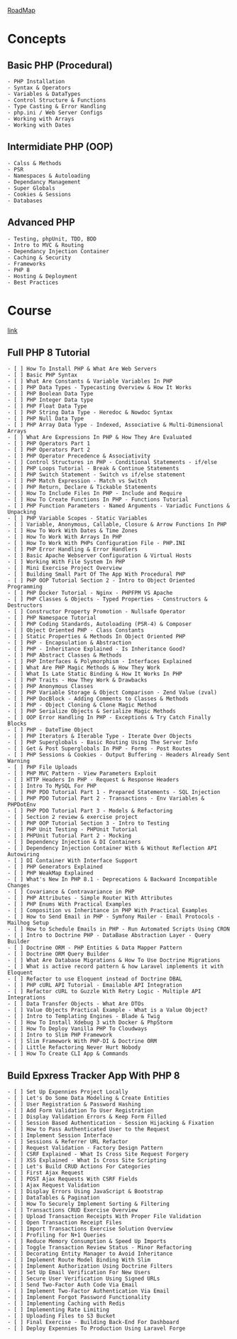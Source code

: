 [RoadMap](https://laraveldaily.com/roadmap-learning-path)

# Concepts

## Basic PHP (Procedural)

    - PHP Installation
    - Syntax & Operators
    - Variables & DataTypes
    - Control Structure & Functions
    - Type Casting & Error Handling
    - php.ini / Web Server Configs
    - Working with Arrays
    - Working with Dates

## Intermidiate PHP (OOP)

    - Calss & Methods
    - PSR
    - Namespaces & Autoloading
    - Dependancy Management
    - Super Globals
    - Cookies & Sessions
    - Databases

## Advanced PHP

    - Testing, phpUnit, TDD, BDD
    - Intro to MVC & Routing
    - Dependancy Injection Container
    - Caching & Security
    - Frameworks
    - PHP 8
    - Hosting & Deployment
    - Best Practices

# Course

[link](https://www.youtube.com/playlist?list=PLr3d3QYzkw2xabQRUpcZ_IBk9W50M9pe-)

## Full PHP 8 Tutorial

    - [ ] How To Install PHP & What Are Web Servers 
    - [ ] Basic PHP Syntax 
    - [ ] What Are Constants & Variable Variables In PHP 
    - [ ] PHP Data Types - Typecasting Overview & How It Works 
    - [ ] PHP Boolean Data Type 
    - [ ] PHP Integer Data type 
    - [ ] PHP Float Data Type 
    - [ ] PHP String Data Type - Heredoc & Nowdoc Syntax 
    - [ ] PHP Null Data Type 
    - [ ] PHP Array Data Type - Indexed, Associative & Multi-Dimensional Arrays 
    - [ ] What Are Expressions In PHP & How They Are Evaluated 
    - [ ] PHP Operators Part 1 
    - [ ] PHP Operators Part 2 
    - [ ] PHP Operator Precedence & Associativity 
    - [ ] Control Structures in PHP - Conditional Statements - if/else 
    - [ ] PHP Loops Tutorial - Break & Continue Statements 
    - [ ] PHP Switch Statement - Switch vs if/else statement 
    - [ ] PHP Match Expression - Match vs Switch 
    - [ ] PHP Return, Declare & Tickable Statements 
    - [ ] How To Include Files In PHP - Include and Require 
    - [ ] How To Create Functions In PHP - Functions Tutorial 
    - [ ] PHP Function Parameters - Named Arguments - Variadic Functions & Unpacking 
    - [ ] PHP Variable Scopes - Static Variables 
    - [ ] Variable, Anonymous, Callable, Closure & Arrow Functions In PHP 
    - [ ] How To Work With Dates & Time Zones 
    - [ ] How To Work With Arrays In PHP 
    - [ ] How To Work With PHPs Configuration File - PHP.INI 
    - [ ] PHP Error Handling & Error Handlers 
    - [ ] Basic Apache Webserver Configuration & Virtual Hosts 
    - [ ] Working With File System In PHP 
    - [ ] Mini Exercise Project Overview 
    - [ ] Building Small Part Of The App With Procedural PHP 
    - [ ] PHP OOP Tutorial Section 2 - Intro to Object Oriented Programming 
    - [ ] PHP Docker Tutorial - Nginx - PHPFPM VS Apache 
    - [ ] PHP Classes & Objects - Typed Properties - Constructors & Destructors 
    - [ ] Constructor Property Promotion - Nullsafe Operator 
    - [ ] PHP Namespace Tutorial 
    - [ ] PHP Coding Standards, Autoloading (PSR-4) & Composer 
    - [ ] Object Oriented PHP - Class Constants 
    - [ ] Static Properties & Methods In Object Oriented PHP 
    - [ ] PHP - Encapsulation & Abstraction 
    - [ ] PHP - Inheritance Explained - Is Inheritance Good? 
    - [ ] PHP Abstract Classes & Methods 
    - [ ] PHP Interfaces & Polymorphism - Interfaces Explained 
    - [ ] What Are PHP Magic Methods & How They Work 
    - [ ] What Is Late Static Binding & How It Works In PHP 
    - [ ] PHP Traits - How They Work & Drawbacks 
    - [ ] PHP Anonymous Classes 
    - [ ] PHP Variable Storage & Object Comparison - Zend Value (zval) 
    - [ ] PHP DocBlock - Adding Comments to Classes & Methods 
    - [ ] PHP - Object Cloning & Clone Magic Method 
    - [ ] PHP Serialize Objects & Serialize Magic Methods 
    - [ ] OOP Error Handling In PHP - Exceptions & Try Catch Finally Blocks 
    - [ ] PHP - DateTime Object 
    - [ ] PHP Iterators & Iterable Type - Iterate Over Objects 
    - [ ] PHP Superglobals - Basic Routing Using The Server Info 
    - [ ] Get & Post Superglobals In PHP - Forms - Post Routes 
    - [ ] PHP Sessions & Cookies - Output Buffering - Headers Already Sent Warning 
    - [ ] PHP File Uploads 
    - [ ] PHP MVC Pattern - View Parameters Exploit 
    - [ ] HTTP Headers In PHP - Request & Response Headers 
    - [ ] Intro To MySQL For PHP 
    - [ ] PHP PDO Tutorial Part 1 - Prepared Statements - SQL Injection 
    - [ ] PHP PDO Tutorial Part 2 - Transactions - Env Variables & PHPDotEnv 
    - [ ] PHP PDO Tutorial Part 3 - Models & Refactoring 
    - [ ] Section 2 review & exercise project 
    - [ ] PHP OOP Tutorial Section 3 - Intro to Testing 
    - [ ] PHP Unit Testing - PHPUnit Tutorial 
    - [ ] PHPUnit Tutorial Part 2 - Mocking 
    - [ ] Dependency Injection & DI Containers 
    - [ ] Dependency Injection Container With & Without Reflection API Autowiring 
    - [ ] DI Container With Interface Support 
    - [ ] PHP Generators Explained 
    - [ ] PHP WeakMap Explained 
    - [ ] What's New In PHP 8.1 - Deprecations & Backward Incompatible Changes 
    - [ ] Covariance & Contravariance in PHP 
    - [ ] PHP Attributes - Simple Router With Attributes 
    - [ ] PHP Enums With Practical Examples 
    - [ ] Composition vs Inheritance in PHP With Practical Examples 
    - [ ] How to Send Email in PHP - Symfony Mailer - Email Protocols - Mailhog Setup 
    - [ ] How to Schedule Emails in PHP - Run Automated Scripts Using CRON 
    - [ ] Intro to Doctrine PHP - DataBase Abstraction Layer - Query Builder 
    - [ ] Doctrine ORM - PHP Entities & Data Mapper Pattern 
    - [ ] Doctrine ORM Query Builder 
    - [ ] What Are Database Migrations & How To Use Doctrine Migrations 
    - [ ] What is active record pattern & how Laravel implements it with Eloquent 
    - [ ] Refactor to use Eloquent instead of Doctrine DBAL 
    - [ ] PHP cURL API Tutorial - Emailable API Integration 
    - [ ] Refactor cURL to Guzzle With Retry Logic - Multiple API Integrations 
    - [ ] Data Transfer Objects - What Are DTOs 
    - [ ] Value Objects Practical Example - What is a Value Object? 
    - [ ] Intro to Templating Engines - Blade & Twig 
    - [ ] How To Install Xdebug 3 with Docker & PhpStorm 
    - [ ] How To Deploy Vanilla PHP To Cloudways 
    - [ ] Intro to Slim PHP Framework 
    - [ ] Slim Framework With PHP-DI & Doctrine ORM 
    - [ ] Little Refactoring Never Hurt Nobody 
    - [ ] How To Create CLI App & Commands 

## Build Epxress Tracker App With PHP 8

    - [ ] Set Up Expennies Project Locally 
    - [ ] Let's Do Some Data Modeling & Create Entities 
    - [ ] User Registration & Password Hashing 
    - [ ] Add Form Validation To User Registration 
    - [ ] Display Validation Errors & Keep Form Filled 
    - [ ] Session Based Authentication - Session Hijacking & Fixation 
    - [ ] How to Pass Authenticated User to the Request 
    - [ ] Implement Session Interface 
    - [ ] Sessions & Referrer URL Refactor 
    - [ ] Request Validation - Factory Design Pattern 
    - [ ] CSRF Explained - What Is Cross Site Request Forgery 
    - [ ] XSS Explained - What Is Cross Site Scripting 
    - [ ] Let's Build CRUD Actions For Categories 
    - [ ] First Ajax Request 
    - [ ] POST Ajax Requests With CSRF Fields 
    - [ ] Ajax Request Validation 
    - [ ] Display Errors Using JavaScript & Bootstrap 
    - [ ] DataTables & Pagination 
    - [ ] How To Securely Implement Sorting & Filtering 
    - [ ] Transactions CRUD Exercise Overview 
    - [ ] Upload Transaction Receipts With Proper File Validation 
    - [ ] Open Transaction Receipt Files 
    - [ ] Import Transactions Exercise Solution Overview 
    - [ ] Profiling for N+1 Queries 
    - [ ] Reduce Memory Consumption & Speed Up Imports 
    - [ ] Toggle Transaction Review Status - Minor Refactoring 
    - [ ] Decorating Entity Manager to Avoid Inheritance 
    - [ ] Implement Route Model Binding With Slim 
    - [ ] Implement Authorization Using Doctrine Filters 
    - [ ] Set Up Email Verification For New Users 
    - [ ] Secure User Verification Using Signed URLs 
    - [ ] Send Two-Factor Auth Code Via Email 
    - [ ] Implement Two-Factor Authentication Via Email 
    - [ ] Implement Forgot Password Functionality 
    - [ ] Implementing Caching with Redis 
    - [ ] Implementing Rate Limiting 
    - [ ] Uploading Files to S3 Bucket 
    - [ ] Final Exercise - Building Back-End For Dashboard 
    - [ ] Deploy Expennies To Production Using Laravel Forge 

